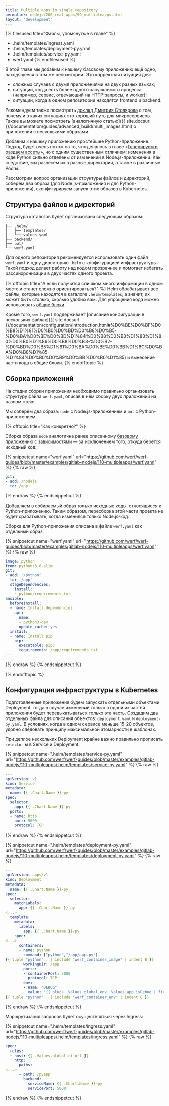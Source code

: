 ```yaml
---
title: Multiple apps in single repository
permalink: nodejs/200_real_apps/99_multipleapps.html
layout: "development"
---
```



{% filesused title="Файлы, упомянутые в главе" %}
- .helm/templates/ingress.yaml
- .helm/templates/deployment-py.yaml
- .helm/templates/service-py.yaml
- werf.yaml
{% endfilesused %}

В этой главе мы добавим к нашему базовому приложению ещё одно, находящееся в том же репозитории. Это корректная ситуация для:

* сложных случаев с двумя приложениями на двух разных языках;
* ситуации, когда есть более одного запускаемого процесса (например, сервис, отвечающий на HTTP-запросы, и worker);
* ситуации, когда в одном репозитории находятся frontend и backend.

Рекомендуем также посмотреть [доклад Дмитрия Столярова](https://www.youtube.com/watch?v=g9cgppj0gKQ) о том, почему и в каких ситуациях это хороший путь для микросервисов. Также вы можете посмотреть [аналогичную статью]({{ site.docsurl }}/documentation/guides/advanced_build/multi_images.html) о приложении с несколькими образами.

Добавим к нашему приложению простейшее Python-приложение. Подход будет очень похож на то, что делалось в главе «[Генерируем и раздаем ассеты](040_assets.html)», но с одним существенным отличием: изменения в коде Python сильно отделены от изменений в Node.js-приложении. Как следствие, мы разнесём их в разные директории, а также в различные Pod'ы.

Рассмотрим вопрос организации структуры файлов и директорий, соберём два образа (для Node.js-приложения и для Python-приложения), сконфигурируем запуск этих образов в Kubernetes.

## Структура файлов и директорий

Структура каталогов будет организована следующим образом:

```
├── .helm/
│   ├── templates/
│   └── values.yaml
├── backend/
├── bot/
└── werf.yaml
```

Для одного репозитория рекомендуется использовать один файл `werf.yaml` и одну директорию `.helm` с конфигурацией инфраструктуры. Такой подход делает работу над кодом прозрачнее и помогает избегать рассинхронизации в двух частях одного проекта.

{% offtopic title="А если получится слишком много информации в одном месте и станет сложно ориентироваться?" %}
Helm обрабатывает все файлы, которые находятся в каталоге `.helm/templates`, а значит, их может быть столько, сколько удобно вам. Для упрощения кода можно использовать [общие блоки](https://helm.sh/docs/chart_template_guide/named_templates/).

Кроме того, `werf.yaml` поддерживает [описание конфигурации в нескольких файлах]({{ site.docsurl }}/documentation/configuration/introduction.html#%D0%BE%D0%BF%D0%B8%D1%81%D0%B0%D0%BD%D0%B8%D0%B5-%D0%BA%D0%BE%D0%BD%D1%84%D0%B8%D0%B3%D1%83%D1%80%D0%B0%D1%86%D0%B8%D0%B8-%D0%B2-%D0%BD%D0%B5%D1%81%D0%BA%D0%BE%D0%BB%D1%8C%D0%BA%D0%B8%D1%85-%D1%84%D0%B0%D0%B9%D0%BB%D0%B0%D1%85) и вынесение части кода в общие блоки.
{% endofftopic %}

## Сборка приложений

На стадии сборки приложения необходимо правильно организовать структуру файла `werf.yaml`, описав в нём сборку двух приложений на разном стеке.

Мы соберём два образа: `node` c Node.js-приложением и `bot` c Python-приложением.

{% offtopic title="Как конкретно?" %}

Сборка образа `node` аналогична ранее описанному [базовому приложению](020_basic.html) с [зависимостями](030_dependencies.html) — за исключением того, откуда берётся исходный код:

{% snippetcut name="werf.yaml" url="https://github.com/werf/werf-guides/blob/master/examples/gitlab-nodejs/110-multipleapps/werf.yaml" %}
{% raw %}
```yaml
git:
- add: /nodejs
  to: /app
```
{% endraw %}
{% endsnippetcut %}

Добавляем в собираемый образ только исходные коды, относящиеся к Python-приложению. Таким образом, пересборка этой части проекта не будет срабатывать, когда изменился только Node.js-код.

Сборка для Python-приложения описана в файле `werf.yaml` как отдельный образ.

{% snippetcut name="werf.yaml" url="https://github.com/werf/werf-guides/blob/master/examples/gitlab-nodejs/110-multipleapps/werf.yaml" %}
{% raw %}
```yaml
image: python
from: python:3.8-slim
git:
- add: '/python'
  to: '/app'
  stageDependencies:
    install:
    - python/requirements.txt
ansible:
  beforeInstall:
  - name: Install dependencies
    apt:
      name:
      - python3-dev
      update_cache: yes
  install:
  - name: Install pip
    pip:
      executable: pip3
      requirements: /app/requirements.txt
---
```
{% endraw %}
{% endsnippetcut %}

{% endofftopic %}

## Конфигурация инфраструктуры в Kubernetes

Подготовленные приложения будем запускать отдельными объектами Deployment: тогда в случае изменений только в одной из частей приложения будет перевыкатываться только эта часть. Создадим два отдельных файла для описания объектов: `deployment.yaml` и `deployment-py.yaml`. В условиях, когда в одном сервисе меньше 15-20 объектов, удобно следовать принципу максимальной атомарности в шаблонах.

При деплое нескольких Deployment крайне важно правильно прописать `selector`'ы в Service и Deployment:

{% snippetcut name=".helm/templates/service-py.yaml" url="https://github.com/werf/werf-guides/blob/master/examples/gitlab-nodejs/110-multipleapps/.helm/templates/service-py.yaml" %}
{% raw %}
```yaml
---
apiVersion: v1
kind: Service
metadata:
  name: {{ .Chart.Name }}-py
spec:
  selector:
    app: {{ .Chart.Name }}-py
  ports:
  - name: http
    port: 5000
    protocol: TCP
```
{% endraw %}
{% endsnippetcut %}

{% snippetcut name=".helm/templates/deployment-py.yaml" url="https://github.com/werf/werf-guides/blob/master/examples/gitlab-nodejs/110-multipleapps/.helm/templates/deployment-py.yaml" %}
{% raw %}
```yaml
---
apiVersion: apps/v1
kind: Deployment
metadata:
  name: {{ .Chart.Name }}-py
spec:
  selector:
    matchLabels:
      app: {{ .Chart.Name }}-py
<...>
  template:
    metadata:
      labels:
        app: {{ .Chart.Name }}-py
    spec:
<...>
      containers:
      - name: python
        command: ["python","/app/app.py"]
{{ tuple "python" . | include "werf_container_image" | indent 8 }}
        workingDir: /app
        ports:
        - containerPort: 5000
          protocol: TCP
        env:
        - name: "DEBUG"
          value: "{{ pluck .Values.global.env .Values.app.isDebug | first | default .Values.app.isDebug._default }}"
{{ tuple "python" . | include "werf_container_env" | indent 8 }}
```
{% endraw %}
{% endsnippetcut %}

Маршрутизация запросов будет осуществляться через Ingress:

{% snippetcut name=".helm/templates/ingress.yaml" url="https://github.com/werf/werf-guides/blob/master/examples/gitlab-nodejs/110-multipleapps/.helm/templates/ingress.yaml" %}
{% raw %}
```yaml
spec:
  rules:
  - host: {{ .Values.global.ci_url }}
    http:
      paths:
<...>
      - path: /pyapp
        backend:
          serviceName: {{ .Chart.Name }}-py
          servicePort: 5000
```
{% endraw %}
{% endsnippetcut %}

<div id="go-forth-button">
    <go-forth url="201_build.html" label="Сборка образа" framework="{{ page.label_framework }}" ci="{{ page.label_ci }}" guide-code="{{ page.guide_code }}" base-url="{{ site.baseurl }}"></go-forth>
</div>
